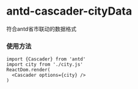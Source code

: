 # antd-cascader-cityData
符合antd省市联动的数据格式

### 使用方法
```
import {Cascader} from 'antd'
import city from './city.js'
ReactDom.render(
  <Cascader options={city} />
)
```
